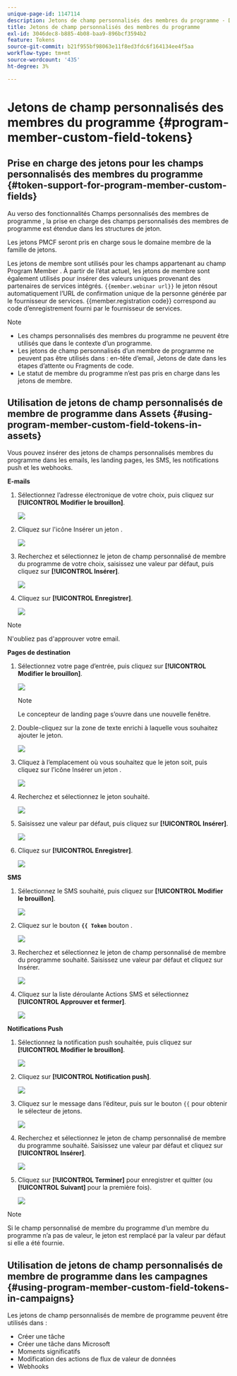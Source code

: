 ```yaml
---
unique-page-id: 1147114
description: Jetons de champ personnalisés des membres du programme - Documents Marketo - Documentation du produit
title: Jetons de champ personnalisés des membres du programme
exl-id: 3046dec8-b885-4b08-baa9-896bcf3594b2
feature: Tokens
source-git-commit: b21f955bf98063e11f8ed3fdc6f164134ee4f5aa
workflow-type: tm+mt
source-wordcount: '435'
ht-degree: 3%

---
```


# Jetons de champ personnalisés des membres du programme {#program-member-custom-field-tokens}

## Prise en charge des jetons pour les champs personnalisés des membres du programme {#token-support-for-program-member-custom-fields}

Au verso des fonctionnalités Champs personnalisés des membres de programme , la prise en charge des champs personnalisés des membres de programme est étendue dans les structures de jeton.

Les jetons PMCF seront pris en charge sous le domaine membre de la famille de jetons.

Les jetons de membre sont utilisés pour les champs appartenant au champ Program Member . À partir de l’état actuel, les jetons de membre sont également utilisés pour insérer des valeurs uniques provenant des partenaires de services intégrés. `{{member.webinar url}}` le jeton résout automatiquement l’URL de confirmation unique de la personne générée par le fournisseur de services. {{member.registration code}} correspond au code d’enregistrement fourni par le fournisseur de services.

>[!NOTE]
>
>* Les champs personnalisés des membres du programme ne peuvent être utilisés que dans le contexte d’un programme.
>* Les jetons de champ personnalisés d’un membre de programme ne peuvent pas être utilisés dans : en-tête d’email, Jetons de date dans les étapes d’attente ou Fragments de code.
>* Le statut de membre du programme n’est pas pris en charge dans les jetons de membre.

## Utilisation de jetons de champ personnalisés de membre de programme dans Assets {#using-program-member-custom-field-tokens-in-assets}

Vous pouvez insérer des jetons de champs personnalisés membres du programme dans les emails, les landing pages, les SMS, les notifications push et les webhooks.

**E-mails**

1. Sélectionnez l’adresse électronique de votre choix, puis cliquez sur **[!UICONTROL Modifier le brouillon]**.

   ![](assets/program-member-custom-field-tokens-1.png)

1. Cliquez sur l&#39;icône Insérer un jeton .

   ![](assets/program-member-custom-field-tokens-2.png)

1. Recherchez et sélectionnez le jeton de champ personnalisé de membre du programme de votre choix, saisissez une valeur par défaut, puis cliquez sur **[!UICONTROL Insérer]**.

   ![](assets/program-member-custom-field-tokens-3.png)

1. Cliquez sur **[!UICONTROL Enregistrer]**.

   ![](assets/program-member-custom-field-tokens-4.png)

>[!NOTE]
>
>N&#39;oubliez pas d&#39;approuver votre email.

**Pages de destination**

1. Sélectionnez votre page d’entrée, puis cliquez sur **[!UICONTROL Modifier le brouillon]**.

   ![](assets/program-member-custom-field-tokens-5.png)

   >[!NOTE]
   >
   >Le concepteur de landing page s’ouvre dans une nouvelle fenêtre.

1. Double-cliquez sur la zone de texte enrichi à laquelle vous souhaitez ajouter le jeton.

   ![](assets/program-member-custom-field-tokens-6.png)

1. Cliquez à l’emplacement où vous souhaitez que le jeton soit, puis cliquez sur l’icône Insérer un jeton .

   ![](assets/program-member-custom-field-tokens-7.png)

1. Recherchez et sélectionnez le jeton souhaité.

   ![](assets/program-member-custom-field-tokens-8.png)

1. Saisissez une valeur par défaut, puis cliquez sur **[!UICONTROL Insérer]**.

   ![](assets/program-member-custom-field-tokens-9.png)

1. Cliquez sur **[!UICONTROL Enregistrer]**.

   ![](assets/program-member-custom-field-tokens-10.png)

**SMS**

1. Sélectionnez le SMS souhaité, puis cliquez sur **[!UICONTROL Modifier le brouillon]**.

   ![](assets/program-member-custom-field-tokens-11.png)

1. Cliquez sur le bouton **`{{ Token`** bouton .

   ![](assets/program-member-custom-field-tokens-12.png)

1. Recherchez et sélectionnez le jeton de champ personnalisé de membre du programme souhaité. Saisissez une valeur par défaut et cliquez sur Insérer.

   ![](assets/program-member-custom-field-tokens-13.png)

1. Cliquez sur la liste déroulante Actions SMS et sélectionnez **[!UICONTROL Approuver et fermer]**.

   ![](assets/program-member-custom-field-tokens-14.png)

**Notifications Push**

1. Sélectionnez la notification push souhaitée, puis cliquez sur **[!UICONTROL Modifier le brouillon]**.

   ![](assets/program-member-custom-field-tokens-15.png)

1. Cliquez sur **[!UICONTROL Notification push]**.

   ![](assets/program-member-custom-field-tokens-16.png)

1. Cliquez sur le message dans l’éditeur, puis sur le bouton `{{` pour obtenir le sélecteur de jetons.

   ![](assets/program-member-custom-field-tokens-17.png)

1. Recherchez et sélectionnez le jeton de champ personnalisé de membre du programme souhaité. Saisissez une valeur par défaut et cliquez sur **[!UICONTROL Insérer]**.

   ![](assets/program-member-custom-field-tokens-18.png)

1. Cliquez sur **[!UICONTROL Terminer]** pour enregistrer et quitter (ou **[!UICONTROL Suivant]** pour la première fois).

   ![](assets/program-member-custom-field-tokens-19.png)

>[!NOTE]
>
>Si le champ personnalisé de membre du programme d’un membre du programme n’a pas de valeur, le jeton est remplacé par la valeur par défaut si elle a été fournie.

## Utilisation de jetons de champ personnalisés de membre de programme dans les campagnes {#using-program-member-custom-field-tokens-in-campaigns}

Les jetons de champ personnalisés de membre de programme peuvent être utilisés dans :

* Créer une tâche
* Créer une tâche dans Microsoft
* Moments significatifs
* Modification des actions de flux de valeur de données
* Webhooks

